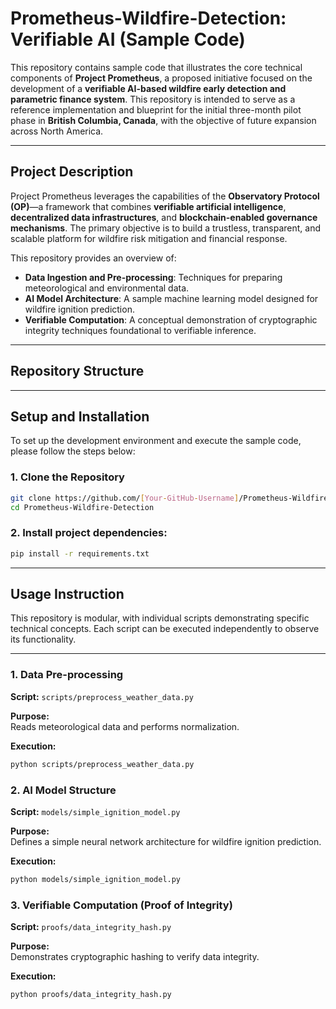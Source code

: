 # Prometheus-Wildfire-Detection: Verifiable AI (Sample Code)

This repository contains sample code that illustrates the core technical components of **Project Prometheus**, a proposed initiative focused on the development of a **verifiable AI-based wildfire early detection and parametric finance system**. This repository is intended to serve as a reference implementation and blueprint for the initial three-month pilot phase in **British Columbia, Canada**, with the objective of future expansion across North America.

---

## Project Description

Project Prometheus leverages the capabilities of the **Observatory Protocol (OP)**—a framework that combines **verifiable artificial intelligence**, **decentralized data infrastructures**, and **blockchain-enabled governance mechanisms**. The primary objective is to build a trustless, transparent, and scalable platform for wildfire risk mitigation and financial response.

This repository provides an overview of:

- **Data Ingestion and Pre-processing**: Techniques for preparing meteorological and environmental data.
- **AI Model Architecture**: A sample machine learning model designed for wildfire ignition prediction.
- **Verifiable Computation**: A conceptual demonstration of cryptographic integrity techniques foundational to verifiable inference.

---

## Repository Structure



---

## Setup and Installation

To set up the development environment and execute the sample code, please follow the steps below:

### 1. Clone the Repository

```bash
git clone https://github.com/[Your-GitHub-Username]/Prometheus-Wildfire-Detection.git
cd Prometheus-Wildfire-Detection
```
### 2. Install project dependencies:

```bash
pip install -r requirements.txt

```
---
## Usage Instruction


This repository is modular, with individual scripts demonstrating specific technical concepts. Each script can be executed independently to observe its functionality.

---

### 1. Data Pre-processing

**Script:** `scripts/preprocess_weather_data.py`

**Purpose:**  
Reads meteorological data and performs normalization.

**Execution:**  
```bash
python scripts/preprocess_weather_data.py
```

### 2. AI Model Structure

**Script:** `models/simple_ignition_model.py`

**Purpose:**  
Defines a simple neural network architecture for wildfire ignition prediction.

**Execution:**  
```bash
python models/simple_ignition_model.py
```

### 3. Verifiable Computation (Proof of Integrity)

**Script:** `proofs/data_integrity_hash.py`

**Purpose:**  
Demonstrates cryptographic hashing to verify data integrity.

**Execution:**  
```bash
python proofs/data_integrity_hash.py
```



